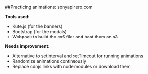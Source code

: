 ##Practicing animations: sonyapinero.com

**Tools used:**
- Kute.js (for the banners)
- Bootstrap (for the modals)
- Webpack to build the es6 files and host them on s3

**Needs improvement:**
- Alternative to setInterval and setTimeout for running animations
- Randomize animations continuously
- Replace cdnjs links with node modules or download them